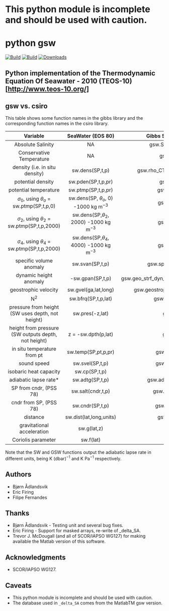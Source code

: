 # This python module is incomplete and should be used with caution.

python gsw
==========

[![Build](https://badge.fury.io/py/gsw.png)](http://badge.fury.io/py/gsw)
[![Build](https://api.travis-ci.org/ocefpaf/python-gsw.png?branch=master)](https://travis-ci.org/ocefpaf/python-gsw)
[![Downloads](https://pypip.in/d/gsw/badge.png)](https://crate.io/packages/gsw/)


Python implementation of the Thermodynamic Equation Of Seawater - 2010 (TEOS-10)[http://www.teos-10.org/]
---------------------------------------------------------------------------------------------------------

gsw vs. csiro
-------------

This table shows some function names in the gibbs library and the corresponding function names in the csiro library.

| **Variable**                                        | **SeaWater (EOS 80)**                           | **Gibbs SeaWater (GSW TEOS 10)**                      |
|:---------------------------------------------------:|:-----------------------------------------------:|:-----------------------------------------------------:|
| Absolute Salinity                                   |  NA                                             | gsw.SA_from_SP(SP,p,long,lat)                         |
| Conservative Temperature                            |  NA                                             | gsw.CT_from_t(SA,t,p)                                 |
| density (i.e. in situ density)                      |  sw.dens(SP,t,p)                                | gsw.rho_CT(SA,CT,p), or gsw.rho(SA,t,p)               |
| potential density                                   |  sw.pden(SP,t,p,pr)                             | gsw.rho_CT(SA,CT,pr)                                  |
| potential temperature                               |  sw.ptmp(SP,t,p,pr)                             | gsw.pt_from_t(SA,t,p,pr)                              |
| $\sigma_0$, using $\theta_o$ = sw.ptmp(SP,t,p,0)    |  sw.dens(SP, $\theta_o$, 0) -1000 kg m$^{-3}$   | gsw.sigma0_CT(SA,CT)                                  |
| $\sigma_2$, using $\theta_2$ = sw.ptmp(SP,t,p,2000) |  sw.dens(SP,$\theta_2$, 2000) -1000 kg m$^{-3}$ | gsw.sigma2_CT(SA,CT)                                  |
| $\sigma_4$, using $\theta_4$ = sw.ptmp(SP,t,p,2000) |  sw.dens(SP,$\theta_4$, 4000) -1000 kg m$^{-3}$ | gsw.sigma2_CT(SA,CT)                                  |
| specific volume anomaly                             |  sw.svan(SP,t,p)                                | gsw.specvol_anom_CT(SA,CT,p)                          |
| dynamic height anomaly                              | -sw.gpan(SP,t,p)                                | gsw.geo_strf_dyn_height(SA,CT,p,delta_p,interp_style) |
| geostrophic velocity                                |  sw.gvel(ga,lat,long)                           | gsw.geostrophic_velocity(geo_str,long,lat,p)          |
| N$^2$                                               |  sw.bfrq(SP,t,p,lat)                            | gsw.Nsquared(SA,CT,p,lat)                             |
| pressure from height (SW uses depth, not height)    |  sw.pres(-z,lat)                                | gsw.p_from_z(z,lat)                                   |
| height from pressure (SW outputs depth, not height) |  z =  -sw.dpth(p,lat)                           | gsw.z_from_p(p,lat)                                   |
| in situ temperature from pt                         |  sw.temp(SP,pt,p,pr)                            | gsw.pt_from_t(SA,pt,pr,p)                             |
| sound speed                                         |  sw.svel(SP,t,p)                                | gsw.sound_speed(SA,t,p)                               |
| isobaric heat capacity                              |  sw.cp(SP,t,p)                                  | gsw.cp(SA,t,p)                                        |
| adiabatic lapse rate*                               |  sw.adtg(SP,t,p)                                | gsw.adiabatic_lapse_rate(SA,t,p)                      |
| SP from cndr,  (PSS 78)                             |  sw.salt(cndr,t,p)                              | gsw.SP_from_cndr(cndr,t,p)                            |
| cndr from SP,  (PSS 78)                             |  sw.cndr(SP,t,p)                                | gsw.cndr_from_SP(SP,t,p)                              |
| distance                                            |  sw.dist(lat,long,units)                        | gsw.distance(long,lat,p)                              |
| gravitational acceleration                          |  sw.g(lat,z)                                    | gsw.grav(lat,p)                                       |
| Coriolis parameter                                  |  sw.f(lat)                                      | gsw.f(lat)                                            |

Note that the SW and GSW functions output the adiabatic lapse rate in different units, being  K (dbar)$^{-1}$  and  K Pa$^{-1}$
respectively.


Authors
-------
* Bjørn Ådlandsvik
* Eric Firing
* Filipe Fernandes

Thanks
------

* Bjørn Ådlandsvik - Testing unit and several bug fixes.
* Eric Firing - Support for masked arrays, re-write of _delta_SA.
* Trevor J. McDougall (and all of SCOR/IAPSO WG127) for making available the Matlab version of this software.

Acknowledgments
---------------

* SCOR/IAPSO WG127.

Caveats
-------

* This python module is incomplete and should be used with caution.
* The database used in `_delta_SA` comes from the MatlabTM gsw version.
